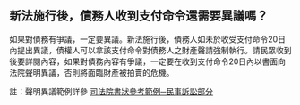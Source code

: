 ## 新法施行後，債務人收到支付命令還需要異議嗎？

如果對債務有爭議，一定要異議。新法施行後，債務人如未於收受支付命令20日內提出異議，債權人可以拿該支付命令對債務人之財產聲請強制執行。請民眾收到後要詳閱內容，如果對債務內容有爭議，一定要在收到支付命令20日內以書面向法院聲明異議，否則將面臨財產被拍賣的危機。　

註：聲明異議範例詳參 [司法院書狀參考範例─民事訴訟部分](http://www.judicial.gov.tw/assist/assist03/1-099.doc)
